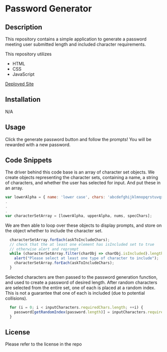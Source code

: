 # Password Generator

## Description 

This repository contains a simple application to generate a password meeting user submitted length and included character requirements.

This repository utilizes
* HTML
* CSS
* JavaScript

[Deployed Site](https://joedjensen.github.io/password-generator/)

## Installation 
N/A

## Usage 

Click the generate password button and follow the prompts! You will be rewarded with a new password.

## Code Snippets

The driver behind this code base is an array of character set objects. We create objects representing the character sets, containing a name, a string of characters, and whether the user has selected for input.
And put these in an array.

```Javascript
var lowerAlpha = { name: 'lower case', chars: 'abcdefghijklmnopqrstuvqxyz', isIncluded: false };
.
.
.
var characterSetArray = [lowerAlpha, upperAlpha, nums, specChars];
```

We are then able to loop over these objects to display prompts, and store on the object whether to include the character set. 
```Javascript
  characterSetArray.forEach(askToIncludeChars);
  // check that the at least one element has isIncluded set to true
  // otherwise alert and reprompt
  while (characterSetArray.filter(charObj => charObj.isIncluded).length == 0) {
    alert("Please select at least one type of character to include");
    characterSetArray.forEach(askToIncludeChars);
  }
```

Selected characters are then passed to the password generation function, and used to create a password of desired length. After random characters are selected from the entire set, one of each is placed at a random index. This is not a guarantee that one of each is included (due to potential collisions).
```Javascript
  for (i = 0; i < inputCharacters.requiredChars.length; ++i) {
    password[getRandomIndex(password.length)] = inputCharacters.requiredChars[i];
  }
```
## License

Please refer to the license in the repo
